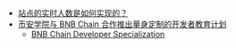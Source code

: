 - [站点的实时人数是如何实现的？](https://innei.in/posts/dev-story/how-is-the-real-time-headcount-at-the-site-achieved)
- [币安学院与 BNB Chain 合作推出量身定制的开发者教育计划](https://www.binance.com/en/blog/ecosystem/binance-academy-teams-up-with-bnb-chain-to-introduce-a-tailored-developer-education-program-5364403793792536138)
	- [BNB Chain Developer Specialization](https://academy.binance.com/en/track/bnb-chain-developer-specialization/)